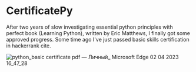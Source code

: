 # CertificatePy

  After two years of slow investigating essential python principles with perfect book 
(Learning Python), written by Eric Matthews, I finally got some approved progress. Some
time ago I've just passed basic skills certification in hackerrank cite.

![python_basic certificate pdf — Личный_ Microsoft​ Edge 02 04 2023 16_47_28](https://user-images.githubusercontent.com/67879810/229358063-ea69109e-9aa2-4389-a274-834f5a4c9095.jpg)
